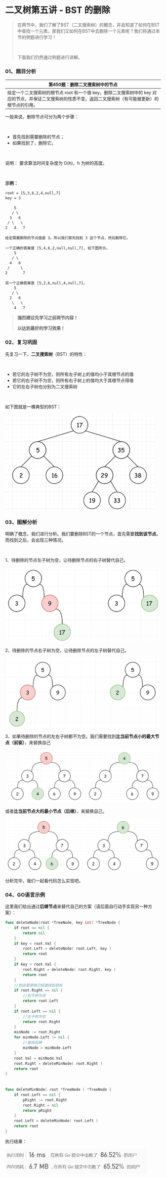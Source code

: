 # 二叉树第五讲 - BST 的删除

> 在两节中，我们了解了BST（二叉搜索树）的概念，并且知道了如何在BST中查找一个元素。那我们又如何在BST中去删除一个元素呢？我们将通过本节的例题进行学习！
>
> <br/>
>
> 下面我们仍然通过例题进行讲解。

### 01、题目分析

| 第450题：删除二叉搜索树中的节点                              |
| ------------------------------------------------------------ |
| 给定一个二叉搜索树的根节点 root 和一个值 key，删除二叉搜索树中的 key 对应的节点，并保证二叉搜索树的性质不变。返回二叉搜索树（有可能被更新）的根节点的引用。 |

一般来说，删除节点可分为两个步骤：

<br/>

- 首先找到需要删除的节点；
- 如果找到了，删除它。

<br/>

说明： 要求算法时间复杂度为 O(h)，h 为树的高度。

<br/>

**示例：**

```
root = [5,3,6,2,4,null,7]
key = 3

    5
   / \
  3   6
 / \   \
2   4   7

给定需要删除的节点值是 3，所以我们首先找到 3 这个节点，然后删除它。

一个正确的答案是 [5,4,6,2,null,null,7], 如下图所示。
    5
   / \
  4   6
 /     \
2       7

另一个正确答案是 [5,2,6,null,4,null,7]。
    5
   / \
  2   6
   \   \
    4   7
```

> **强烈建议先学习之前两节内容！**
>
> **以达到最好的学习效果！**

### 02、复习巩固

先复习一下，**二叉搜索树**（BST）的特性：

<br/>

- 若它的左子树不为空，则所有左子树上的值均小于其根节点的值
- 若它的右子树不为空，则所有右子树上的值均大于其根节点得值
- 它的左右子树也分别为二叉搜索树

<br/>

如下图就是一棵典型的BST：

<img src="405/1.jpg" alt="img" style="zoom: 67%;" />

### 03、图解分析

明确了概念，我们进行分析。我们要删除BST的一个节点，首先需要**找到该节点**。而找到之后，会出现三种情况。

<br/>

1、待删除的节点左子树为空，让待删除节点的右子树替代自己。

<img src="405/2.jpg" alt="img" style="zoom: 67%;" />

2、待删除的节点右子树为空，让待删除节点的左子树替代自己。

<img src="405/3.jpg" alt="img" style="zoom: 67%;" />

3、如果待删除的节点的左右子树都不为空。我们需要找到**比当前节点小的最大节点（前驱）**，来替换自己

<img src="405/4.jpg" alt="img" style="zoom: 67%;" />

或者**比当前节点大的最小节点（后继）**，来替换自己。

<img src="405/5.jpg" alt="img" style="zoom: 67%;" />

分析完毕，我们一起看代码怎么实现吧。

### 04、GO语言示例

这里我们给出通过**后继节点**来替代自己的方案（请后面自行动手实现另一种方案）：

```go
func deleteNode(root *TreeNode, key int) *TreeNode {
    if root == nil {
        return nil
    }
    if key < root.Val {
        root.Left = deleteNode( root.Left, key )
        return root
    }
    if key > root.Val {
        root.Right = deleteNode( root.Right, key )
        return root
    }
    //到这里意味已经查找到目标
    if root.Right == nil {
        //右子树为空
        return root.Left
    }
    if root.Left == nil {
        //左子树为空
        return root.Right
    }
    minNode := root.Right
    for minNode.Left != nil {
        //查找后继
        minNode = minNode.Left
    }
    root.Val = minNode.Val
    root.Right = deleteMinNode( root.Right )
    return root
}


func deleteMinNode( root *TreeNode ) *TreeNode {
    if root.Left == nil {
        pRight := root.Right
        root.Right = nil
        return pRight
    }
    root.Left = deleteMinNode( root.Left )
    return root
}
```

执行结果：

<img src="405/6.jpg" alt="img" style="zoom: 67%;" />

